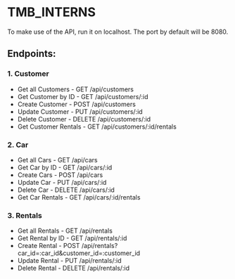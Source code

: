 # TMB_INTERNS

To make use of the API, run it on localhost. The port by default will be 8080.

## Endpoints:

### 1. Customer
* Get all Customers - GET /api/customers
* Get Customer by ID - GET /api/customers/:id
* Create Customer - POST /api/customers 
* Update Customer - PUT /api/customers/:id
* Delete Customer - DELETE /api/customers/:id
* Get Customer Rentals - GET /api/customers/:id/rentals

### 2. Car
* Get all Cars - GET /api/cars
* Get Car by ID - GET /api/cars/:id
* Create Cars - POST /api/cars 
* Update Car - PUT /api/cars/:id
* Delete Car - DELETE /api/cars/:id
* Get Car Rentals - GET /api/cars/:id/rentals

### 3. Rentals
* Get all Rentals - GET /api/rentals
* Get Rental by ID - GET /api/rentals/:id
* Create Rental - POST /api/rentals?car_id=:car_id&customer_id=:customer_id
* Update Rental - PUT /api/rentals/:id
* Delete Rental - DELETE /api/rentals/:id